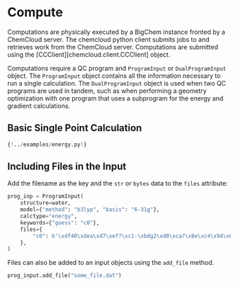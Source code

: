 # Compute

Computations are physically executed by a BigChem instance fronted by a ChemCloud server. The chemcloud python client submits jobs to and retrieves work from the ChemCloud server. Computations are submitted using the [CCClient][chemcloud.client.CCClient] object.

Computations require a QC program and `ProgramInput` or `DualProgramInput` object. The `ProgramInput` object contains all the information necessary to run a single calculation. The `DualProgramInput` object is used when two QC programs are used in tandem, such as when performing a geometry optimization with one program that uses a subprogram for the energy and gradient calculations.

## Basic Single Point Calculation

```python
{!../examples/energy.py!}
```

## Including Files in the Input

Add the filename as the key and the `str` or `bytes` data to the `files` attribute:

```python
prog_inp = ProgramInput(
    structure=water,
    model={"method": "b3lyp", "basis": "6-31g"},
    calctype="energy",
    keywords={"guess": "c0"},
    files={
        "c0": b'\xdf4R\xdea\xd7\xef?\xc1-\xbdg2\xd0\xca?\x8e\xc4\x94\x02\xe5\xcd\xae\xbe\xd9kP\xd8R2\xb7\xbfhV\xc1\x136\xe5\xbe\xbe\xad\x0b#2\xabp\xb6?\xe9\x91\x99\xbf\xd7\xe9e>LQ\x05\xa4F\xaa\xa6>>k\xab\xa4\xd4j\xa1\xbf\xd1#\xbf\x14\t\xdf\xd8>\x99Qq\x1b\x07\x0b\xb4?$*\x0ed\x95\x91\x97\xbe\r\xc8\xfb\xca\xbb\x82\xab?\'d\x0c-Y\x8e\x9c?\x8c\x10\xf1\xd9I\xb5\xdd\xbf\xf7\xea%X\xd0\x02\xbf>==urA\xc8\xc9?\xe0f\xbb#^\t\xc8>\xe3\xfb\x8b\xc2C\x94\xc3\xbf\xd0]m\x85\xd1\xd7\xb5>\xa2\x1c\x03Un0\xd6\xbe\xc1\x90\xb8\xec\n"\xc9??\xd3\x90\x80q\xeb\x06\xbf,\xa9\x0f\xc0\x8dZ\xdf\xbf% \xcc\x86L\x85\xc2\xbe\xdf\xae\xb07\xe4\x91\xfa\xbf\xa9\x97q\x07\xff\xd0\x8a\xbf\x04\xad\xabq\xc8\xed\xdc\xbf\xb3]B\x0c\xcc\xa4\xca>\x00\xaaX\xed\xd7\xe9\xd7?\xa5\xbf\xc0\x05O\xb2\xe1>>c\x1f\xef\x924\xf1\xbf\xf9\xac0\xe1r-\xcf\xbe\xe3]\x92[g\x18\xe4>Zm8\x07@\xbd\xd2\xbf\xae\x86\xa3\x19Hl\x0b?e\xb2\x81\xdd\xdbz\xc0?\xc04\xaea,1\xe0>t&x\xceH\xf5\x05@\xc7\'\xb0\xb9\xd1g#?\x82Hm\x14\xba\x14\xc3\xbfT\x19p\xa8T\x00\xd1?\xc5 \xfc\xae\xabf\xc2\xbfm2\xf0t\xde\x84\xd0\xbe#(\x16bTh\xb9?\xd7i&\x01\xc8\xb7\xb9?\x02\xdc\xe5m\xea\n\xef\xbf\xf6\xfb\x86\n\x97O\xe7\xbfX\xe7\xdfb\x00\xb8\x1d?\x19!\x83a\xb5\xeb\xe4?\xa5\x0b\xf5>wJ\x9e?\xcf\xdb\x884z\xee\xde\xbf\xea\xbf\xa7\xd3@\xd7h?F5\x9b\x1f\x93"@\xbf/\x8d\x1e.\x84o\xc3?\x08!\xa9\\\xc5d\xbb\xbf=\x18s\x1a\xf6\xa3\xd2\xben\xf7\x8e\xb5B\xbe\xed?\x96\xd0:\xeb\xbdI\xf4?\xa1b\x81\x15QU\xe6?7\xf1\xb6\xac\xd4i\xe3?\xc2\xf35\x18\xc7\x90\x10\xbf\xc4 \xf3\xe5\x93\x94\xc6\xbfE\x96\xe1\xa1\xb2\xe6\xec?b\xf4\xd8K\x1a|\xe3\xbf\xabKE\x9a+g#?I>t\xa1\xc7\x14\xc3\xbfM\xd7\x13\xb7V\x00\xd1\xbf\xc4\x1e\xf1\x02\xa1f\xc2\xbf\x16\x8d\x03l\xd3\x8e\xa6\xbe\xdd$uFwh\xb9?\xcap6\x18\xfd\xb7\xb9\xbf|\xff&\xa8/\x0b\xef?\x8c+\x9eG0O\xe7\xbf\xf6\xfd$\x1eY\xdc\x15?4L\x99\xf7\xbd\xeb\xe4?\xdd=\xbaD\xdbM\x9e\xbff\x04*Q\x81\xee\xde\xbfZ\x12\x87\x8eF\xd7h?\n6\xbd1\x84&@\xbf \xbd#\x84\x88o\xc3\xbf\xf2\x9bj\x08\x9dd\xbb\xbf\xcc\x90aR\xded\xb8>\x18\xcd\t\xf5H\xbe\xed?\xdaw\x8a\xa3\xb6I\xf4\xbf\t\xe3\xf8\xf0\x92U\xe6\xbf\x83\xe8\x9d\x93\xadi\xe3?p\x0bF\xfe\x9a\x11\x18\xbf\xd9A\xc7g\xc4\x94\xc6\xbf\x8e\xdd\xeb\xa4\xb0\xe6\xec\xbfJ\xb6@\xbb\x15|\xe3\xbf\x08\xe1\xfa\xa9\xc0\xb1Z?\xf2\x88\x88!\xff\xaa\xbc\xbf[.\xb8e\xa8x\xbc\xbf\x07\x90nr\xb8\xc3\xd9\xbf4\x99\xf9\x99\x80Q\xda\xbf\x05\xd8$t\x9e\xfc\xcb\xbf\xf5\xfe|\xa6gH\xb7?\xbf\x0e\xb8L@V\xa6\xbf\xc8\xa2\x05\x84\xba\x05\xe2?\xa2I\xa0\x1f\x9f\x80\xe3\xbfGv\xefeG\\\xdc?\xeb\x18\xd63\xc1\x19\xcb\xbfW"\xb9\x87P\x92\xc1\xbf\x05\x13\xa3IY\xc3S?\xa8\xa2\x18?\x0e9\xb5\xbf \xd9\xcbJNq\xd8?x\xa8\xa4/6\x13\xd3\xbf\xbdLJA\xcc\n\xd0?\xb6i\xb5\x01\x1b\xb8\xc4\xbf\xa7eF\xef.\xfd\xd3\xbf\rf\x06.Z*\xc3?\x0b\xaf\xbb\xe4\xe1\xb0\xda?u\x91\xb0I\x9d\xc5\xd7?^\x9c\xffh\xa3\xfe\xd4?\xdf\x0ec\xf3\xc0D\xe7?`\xd6\xfb\xfd\xf3\x04\xba\xbf\x8c\xf1\xcd\x98\x93\xedK\xbfv"!\xed\x91\xfd\xad?ey\xdd\x08\xc5\xfc\xd4?r\xb7>\\\x83\xf4\xca?\x84M\xaf\x8f\xbb\x9b\xdb\xbfk\xa36\xd6UG\xbd?\xd9\xfd\x0f\x18\xdb)\xd1\xbf\xfb`\x8e\xf0\xf0t\xc0?9\x1f\x0b\xb9h\xdc\xd2\xbf\xadk\t_\xa5t\xe4\xbf\xc1dH\r`\xaa\xcd\xbf\xb8\xbe\xa9n\xea\xfa\xe3?\xaa\x927\x94 b\xb2?\'\x84E8\x0e\x84`\xbf\xcf\xc9\xaa$\xae\xaf\xaa\xbf\xefb}_82\xaa\xbf\xd4\xfeS\xc3N\xc0\xd1\xbf\xdf\xd5k\x1b\x08\x8b\xd4\xbf\xcf\x02\xa6\xe9\xaa=\xd5\xbfLI\xad\x02m\xb6\xc4?\xe9=\x13\xecr\xe2\xba\xbf\xd4\xf5\x91\xd75\xfb\xd5\xbfa\xaa\xb0\x86S*\xe5?#\x92\xd8\x85\x1f\x8d\xea\xbf\x04\x8e\xfa\xde\xe4\xf1\xd6?\xdd\xf3\xc8[.\xc9\xe4?\xae\xef\x9f\x01{tX\xbf\xfdG\xb1\xd6\xa1\xc1\xa3\xbfe\xa4\xa5\xacy}\xc6?/\xe3>s\xcfH\xca\xbf\xb4\xe7\xd4\xf9\x0e\x0b\xc9?\xe0\xf7\xf8B]s\xcf\xbf/$\x91\x9dh\xc8\xe1\xbfk\xa6\x86\xed\xfd\x15\xd7?\x9fo\xed~OG\xd0\xbft9\xe6\xcd\xa9\xcd\xd9\xbfa\xa6>"\xeb\xa7\xe3\xbfj?\xea\xd6\x11\xb3\xf3\xbf\xf2=JS\xf6\xc6\xde?9BT]PGQ?\xe9\x80\xd0\x08\xfe\xea\x9b?\xf5G\xb1\x83\xa0O\xc3?\xef\x96y[9\x92\xc2?\xc7\xb6\xd7\x87\xce\x8c\xd5\xbf\xd1Q\x02l\x958\xc6?C\xd8\x13\x1c\xdb\x89\xde\xbf2\x02y\'\xa4\xd2\xd3?^\xef\x1f\xd70\x03\xc7?\xacm2\x05s3\xe6?\xc0\xde\x00pP\xc6\xdb?\x0fx\x8c\xdfP\xea\xf0\xbf\xa7\xd4\x80E\xc9\xbe\xd5\xbf'  # noqa: E501
    },
)
```

Files can also be added to an input objects using the `add_file` method.

```python
prog_input.add_file("some_file.dat")
```
